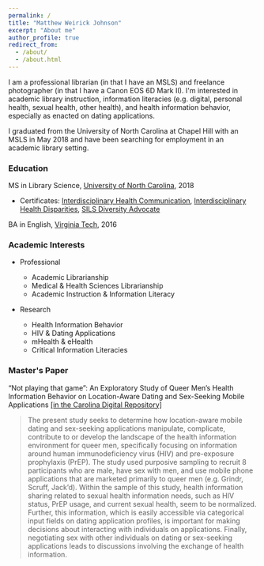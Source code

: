 ```yaml
---
permalink: /
title: "Matthew Weirick Johnson"
excerpt: "About me"
author_profile: true
redirect_from: 
  - /about/
  - /about.html
---
```


I am a professional librarian (in that I have an MSLS) and freelance photographer (in that I have a Canon EOS 6D Mark II). I'm interested in academic library instruction, information literacies (e.g. digital, personal health, sexual health, other health), and health information behavior, especially as enacted on dating applications.

I graduated from the University of North Carolina at Chapel Hill with an MSLS in May 2018 and have been searching for employment in an academic library setting.


### Education

MS in Library Science, [University of North Carolina](https://sils.unc.edu), 2018
- Certificates: [Interdisciplinary Health Communication](https://ihc.unc.edu/), [Interdisciplinary Health Disparities](https://web.archive.org/web/20180213094700/https://sph.unc.edu/echo/echo-prospective-students/), [SILS Diversity Advocate](https://sils.unc.edu/diversity-equity-inclusion/certificate)

BA in English, [Virginia Tech](https://english.vt.edu), 2016

### Academic Interests
- Professional
    - Academic Librarianship
    - Medical & Health Sciences Librarianship
    - Academic Instruction & Information Literacy

- Research
    - Health Information Behavior
    - HIV & Dating Applications
    - mHealth & eHealth
    - Critical Information Literacies

### Master's Paper
“Not playing that game”: An Exploratory Study of Queer Men’s Health Information Behavior on Location-Aware Dating and Sex-Seeking Mobile Applications [[in the Carolina Digital Repository]](https://cdr.lib.unc.edu/record/uuid:18af99e3-216f-4ef8-be23-65a813f3a7c3)
>The present study seeks to determine how location-aware mobile dating and sex-seeking applications manipulate, complicate, contribute to or develop the landscape of the health information environment for queer men, specifically focusing on information around human immunodeficiency virus (HIV) and pre-exposure prophylaxis (PrEP). The study used purposive sampling to recruit 8 participants who are male, have sex with men, and use mobile phone applications that are marketed primarily to queer men (e.g. Grindr, Scruff, Jack’d). Within the sample of this study, health information sharing related to sexual health information needs, such as HIV status, PrEP usage, and current sexual health, seem to be normalized. Further, this information, which is easily accessible via categorical input fields on dating application profiles, is important for making decisions about interacting with individuals on applications. Finally, negotiating sex with other individuals on dating or sex-seeking applications leads to discussions involving the exchange of health information.

